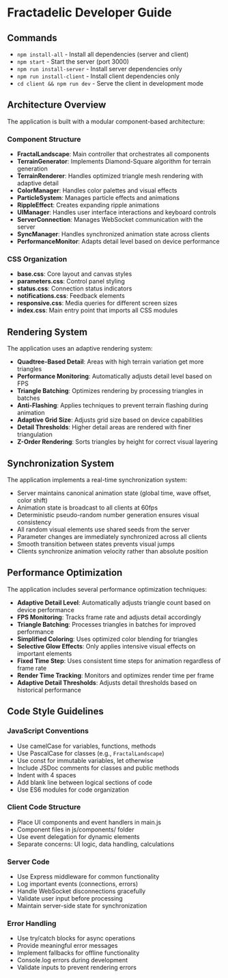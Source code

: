 # Fractadelic Developer Guide

## Commands
- `npm install-all` - Install all dependencies (server and client)
- `npm start` - Start the server (port 3000)
- `npm run install-server` - Install server dependencies only
- `npm run install-client` - Install client dependencies only
- `cd client && npm run dev` - Serve the client in development mode

## Architecture Overview

The application is built with a modular component-based architecture:

### Component Structure
- **FractalLandscape**: Main controller that orchestrates all components
- **TerrainGenerator**: Implements Diamond-Square algorithm for terrain generation
- **TerrainRenderer**: Handles optimized triangle mesh rendering with adaptive detail
- **ColorManager**: Handles color palettes and visual effects
- **ParticleSystem**: Manages particle effects and animations
- **RippleEffect**: Creates expanding ripple animations
- **UIManager**: Handles user interface interactions and keyboard controls
- **ServerConnection**: Manages WebSocket communication with the server
- **SyncManager**: Handles synchronized animation state across clients
- **PerformanceMonitor**: Adapts detail level based on device performance

### CSS Organization
- **base.css**: Core layout and canvas styles
- **parameters.css**: Control panel styling
- **status.css**: Connection status indicators
- **notifications.css**: Feedback elements
- **responsive.css**: Media queries for different screen sizes
- **index.css**: Main entry point that imports all CSS modules

## Rendering System

The application uses an adaptive rendering system:

- **Quadtree-Based Detail**: Areas with high terrain variation get more triangles
- **Performance Monitoring**: Automatically adjusts detail level based on FPS
- **Triangle Batching**: Optimizes rendering by processing triangles in batches
- **Anti-Flashing**: Applies techniques to prevent terrain flashing during animation
- **Adaptive Grid Size**: Adjusts grid size based on device capabilities
- **Detail Thresholds**: Higher detail areas are rendered with finer triangulation
- **Z-Order Rendering**: Sorts triangles by height for correct visual layering

## Synchronization System

The application implements a real-time synchronization system:

- Server maintains canonical animation state (global time, wave offset, color shift)
- Animation state is broadcast to all clients at 60fps
- Deterministic pseudo-random number generation ensures visual consistency
- All random visual elements use shared seeds from the server
- Parameter changes are immediately synchronized across all clients
- Smooth transition between states prevents visual jumps
- Clients synchronize animation velocity rather than absolute position

## Performance Optimization

The application includes several performance optimization techniques:

- **Adaptive Detail Level**: Automatically adjusts triangle count based on device performance
- **FPS Monitoring**: Tracks frame rate and adjusts detail accordingly
- **Triangle Batching**: Processes triangles in batches for improved performance
- **Simplified Coloring**: Uses optimized color blending for triangles
- **Selective Glow Effects**: Only applies intensive visual effects on important elements
- **Fixed Time Step**: Uses consistent time steps for animation regardless of frame rate
- **Render Time Tracking**: Monitors and optimizes render time per frame
- **Adaptive Detail Thresholds**: Adjusts detail thresholds based on historical performance

## Code Style Guidelines

### JavaScript Conventions
- Use camelCase for variables, functions, methods
- Use PascalCase for classes (e.g., `FractalLandscape`)
- Use const for immutable variables, let otherwise
- Include JSDoc comments for classes and public methods
- Indent with 4 spaces
- Add blank line between logical sections of code
- Use ES6 modules for code organization

### Client Code Structure
- Place UI components and event handlers in main.js
- Component files in js/components/ folder
- Use event delegation for dynamic elements
- Separate concerns: UI logic, data handling, calculations

### Server Code
- Use Express middleware for common functionality
- Log important events (connections, errors)
- Handle WebSocket disconnections gracefully
- Validate user input before processing
- Maintain server-side state for synchronization

### Error Handling
- Use try/catch blocks for async operations
- Provide meaningful error messages
- Implement fallbacks for offline functionality
- Console.log errors during development
- Validate inputs to prevent rendering errors